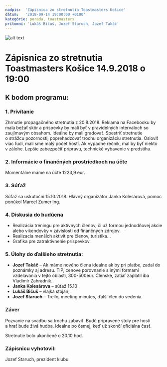 ```yaml
---
nadpis:  'Zápisnica zo stretnutia Toastmasters Košice'
dátum:   '2018-09-14 19:00:00 +0100'
kategórie: porada, toastmasters
prítomní: 'Lukáš Bičuš, Jozef Staruch, Jozef Takáč'
---
```


![alt text][logo]
# Zápisnica zo stretnutia Toastmasters Košice 14.9.2018 o 19:00

## K bodom programu:
### 1. Privítanie
Zhrnutie propagačného stretnutia z 20.8.2018. Reklama na Facebooku by mala bežať skôr a príspevky by mali byť v pravidelných intervaloch so zaujímavým obsahom. Ideálne by mali gradovať. Spestriť stretnutie o strážcu pozornosti, poprehadzovať trochu organizáciu stretnutia. Osloviť viac ľudí, mali sme malý počet hostí. Ak vypadne rečník, mal by byť niekto v zálohe. Lepšie zabezpečiť prípravu, technické vybavenie v predstihu.

### 2. Informácie o finančných prostriedkoch na účte 
Momentálne máme na účte 1223,9 eur.

### 3. Súťaž
Súťaž sa uskutoční 15.10.2018. Hlavný organizátor Janka Kolesárová, pomoc ponúkol Marcel Zumerling.

### 4. Diskusia do budúcna
   * Realizácia tréningu pre aktívnych členov, či už formou jednodňovej akcie alebo vikendovky v závislosti od finančných zdrojov.
   * Realizacia menších aktivít pre členov, turistika...
   * Grafika pre zatraktívnenie príspevkov

### 5. Úlohy do ďalšieho stretnutia:
   * **Jozef Takáč** – Ak máme nového člena idealne ak by pri platbe, zadal do poznámky aj adresu. TIP, cenove porovnanie s inými formami vzdelavania v tejto oblasti,  300-500eur. Členske, zatiaľ zaplatil iba Vladimír Zahradnik.  
   * **Janka Kolesárova** – súťaž 15.10
   * **Lukáš Bičuš** – vlajka stojan,
   * **Jozef Staruch** – Trello, meeting minutes, ďalší člen do vedenia.

### Záver
Pozvanie na svadbu sa trochu zabaviť. Budú pripravené stoly pre hostí a hrať bude živá hudba. Ideálne po ôsmej, keď už skončí oficiálna časť.

Stretnutie bolo ukončené o 20.10 hod.

### Zápisnicu vyhotovil:
Jozef Staruch,
prezident klubu

[logo]: https://raw.githubusercontent.com/toastmasters-kosice/toastmasters-kosice.github.io/master/assets/img/tmke-logo.jpg "Logo Toastmasters Košice"